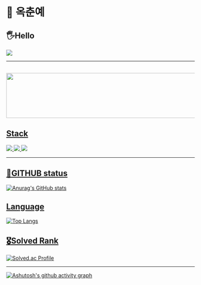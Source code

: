 # 🐼 옥춘예
## 🖐️Hello

<img src="https://capsule-render.vercel.app/api?type=wave&color=auto&height=300&section=header&text=Okchun%20Yee&fontSize=90" />

---

<a href="https://www.gitanimals.org/en_US?utm_medium=image&utm_source=Okchun-Yee&utm_content=line"><br>
<img
  src="https://render.gitanimals.org/lines/Okchun-Yee?pet-id=725594530100390020"
  width="600"
  height="120"
/>

## Stack
<div>
  <img src="https://img.shields.io/badge/C++-00599C?style=flat-square&logo=C%2B%2B&logoColor=white"/>
  <img src="https://img.shields.io/badge/C-A8B9CC?style=flat-square&logo=C&logoColor=white"/>
  <img src="https://img.shields.io/badge/Unity-222C37?style=flat-square&logo=Unity&logoColor=white">
</div> 

---

## 📌GITHUB status
![Anurag's GitHub stats](https://github-readme-stats.vercel.app/api?username=Okchun-Yee&show_icons=true&theme=radical)

## Language
![Top Langs](https://github-readme-stats.vercel.app/api/top-langs/?username=Okchun-Yee&layout=compact)

## 🎖️Solved Rank
[![Solved.ac Profile](http://mazassumnida.wtf/api/v2/generate_badge?boj=haj3158)](https://solved.ac/haj3158/)

---

[![Ashutosh's github activity graph](https://github-readme-activity-graph.vercel.app/graph?username=Okchun-Yee&theme=github-compact)](https://github.com/ashutosh00710/github-readme-activity-graph)

